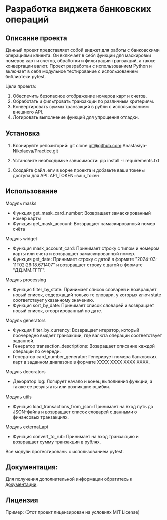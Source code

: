 # Разработка виджета банковских операций

## Описание проекта
Данный проект представляет собой виджет для работы с банковскими операциями клиента. 
Он включает в себя функции для маскировки номеров карт и счетов, обработки и фильтрации транзакций,
а также конвертации валют. 
Проект разработан с использованием Python и включает в себя модульное тестирование с использованием 
библиотеки pytest.

Цели проекта:
1) Обеспечить безопасное отображение номеров карт и счетов.
2) Обработать и фильтровать транзакции по различным критериям.
3) Конвертировать суммы транзакций в рубли с использованием внешнего API.
4) Логировать выполнение функций для упрощения отладки.

## Установка
1. Клонируйте репозиторий:
git clone git@github.com:Anastasiya-Nikolaeva/Practice.git

2. Установите необходимые зависимости:
pip install -r requirements.txt

3. Создайте файл .env в корне проекта и добавьте ваши токены доступа для API:
API_TOKEN=ваш_токен

## Использование
Модуль masks
- Функция get_mask_card_number: Возвращает замаскированный номер карты
- Функция get_mask_account: Возвращает замаскированный номер счёта

Модуль widget
- Функция mask_account_card: Принимает строку с типом и номером карты или счета и возвращает 
замаскированный номер.
- Функция get_date: Принимает строку с датой в формате "2024-03-11T02:26:18.671407" и возвращает 
строку с датой в формате "ДД.ММ.ГГГГ".

Модуль processing
- Функция filter_by_state: Принимает список словарей и возвращает новый список, содержащий только те
словари, у которых ключ state соответствует указанному значению. 
- Функция sort_by_date: Принимает список словарей и возвращает новый список, отсортированный по дате.

Модуль generators
- Функция filter_by_currency: Возвращает итератор, который поочередно выдает транзакции, где валюта 
операции соответствует заданной.
- Генератор transaction_descriptions: Возвращает описание каждой операции по очереди.
- Генератор card_number_generator: Генерирует номера банковских карт в заданном диапазоне в формате XXXX XXXX XXXX XXXX.

Модуль decorators
- Декоратор log: Логирует начало и конец выполнения функции, а также ее результаты или возникшие ошибки.

Модуль utils
- Функция load_transactions_from_json: Принимает на вход путь до JSON-файла и возвращает список словарей 
с данными о финансовых транзакциях.

Модуль external_api
- Функция convert_to_rub: Принимает на вход транзакцию и возвращает сумму транзакции в рублях.

Все модули протестированы с использованием pytest.

## Документация:

Для получения дополнительной информации обратитесь к [документации](docs/README.md).

## Лицензия
Пример: (Этот проект лицензирован на условиях MIT License)